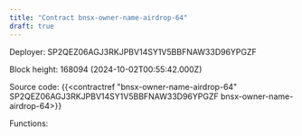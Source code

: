 ```yaml
---
title: "Contract bnsx-owner-name-airdrop-64"
draft: true
---
```

Deployer: SP2QEZ06AGJ3RKJPBV14SY1V5BBFNAW33D96YPGZF


 



Block height: 168094 (2024-10-02T00:55:42.000Z)

Source code: {{<contractref "bnsx-owner-name-airdrop-64" SP2QEZ06AGJ3RKJPBV14SY1V5BBFNAW33D96YPGZF bnsx-owner-name-airdrop-64>}}

Functions:


